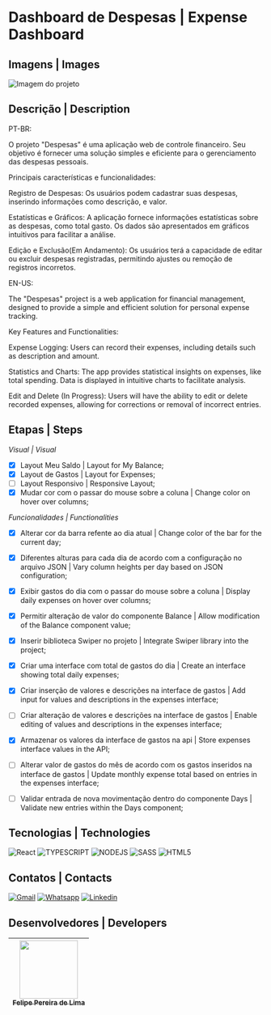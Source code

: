 # Dashboard de Despesas | Expense Dashboard

## Imagens | Images

![Imagem do projeto](https://github.com/LipePLima/despesas/assets/102830741/327657f3-8dfc-46d8-8b76-856ed91ae84f)

## Descrição | Description

PT-BR: 

O projeto "Despesas" é uma aplicação web de controle financeiro. Seu objetivo é fornecer uma solução simples e eficiente para o gerenciamento das despesas pessoais.

Principais características e funcionalidades:

Registro de Despesas: Os usuários podem cadastrar suas despesas, inserindo informações como descrição, e valor.

Estatísticas e Gráficos: A aplicação fornece informações estatísticas sobre as despesas, como total gasto. Os dados são apresentados em gráficos intuitivos para facilitar a análise.

Edição e Exclusão(Em Andamento): Os usuários terá a capacidade de editar ou excluir despesas registradas, permitindo ajustes ou remoção de registros incorretos.

EN-US:

The "Despesas" project is a web application for financial management, designed to provide a simple and efficient solution for personal expense tracking.

Key Features and Functionalities:

Expense Logging: Users can record their expenses, including details such as description and amount.

Statistics and Charts: The app provides statistical insights on expenses, like total spending. Data is displayed in intuitive charts to facilitate analysis.

Edit and Delete (In Progress): Users will have the ability to edit or delete recorded expenses, allowing for corrections or removal of incorrect entries.

## Etapas | Steps

*Visual | Visual*

  - [x] Layout Meu Saldo | Layout for My Balance;
  - [x] Layout de Gastos | Layout for Expenses;
  - [ ] Layout Responsivo | Responsive Layout;
  - [x] Mudar cor com o passar do mouse sobre a coluna | Change color on hover over columns; 

*Funcionalidades | Functionalities*

  - [x] Alterar cor da barra refente ao dia atual | Change color of the bar for the current day;
  - [x] Diferentes alturas para cada dia de acordo com a configuração no arquivo JSON | Vary column heights per day based on JSON configuration;
  - [x] Exibir gastos do dia com o passar do mouse sobre a coluna | Display daily expenses on hover over columns;
  - [x] Permitir alteração de valor do componente Balance | Allow modification of the Balance component value;
  - [x] Inserir biblioteca Swiper no projeto | Integrate Swiper library into the project;
  - [x] Criar uma interface com total de gastos do dia | Create an interface showing total daily expenses;
  - [x] Criar inserção de valores e descrições na interface de gastos | Add input for values and descriptions in the expenses interface;
  - [ ] Criar alteração de valores e descrições na interface de gastos | Enable editing of values and descriptions in the expenses interface;
  - [x] Armazenar os valores da interface de gastos na api | Store expenses interface values in the API;
  - [ ] Alterar valor de gastos do mês de acordo com os gastos inseridos na interface de gastos | Update monthly expense total based on entries in the expenses interface;
  - [ ] Validar entrada de nova movimentação dentro do componente Days | Validate new entries within the Days component;


## Tecnologias | Technologies

![React](https://img.shields.io/badge/React-20232A?style=for-the-badge&logo=react&logoColor=61DAFB) 
![TYPESCRIPT](https://img.shields.io/badge/TypeScript-007ACC?style=for-the-badge&logo=typescript&logoColor=white)
![NODEJS](https://img.shields.io/badge/Node.js-43853D?style=for-the-badge&logo=node.js&logoColor=white)
![SASS](https://img.shields.io/badge/Sass-CC6699?style=for-the-badge&logo=sass&logoColor=white)
![HTML5](https://img.shields.io/badge/html5-%23E34F26.svg?style=for-the-badge&logo=html5&logoColor=white)

## Contatos | Contacts

<a href="mailto:felipe.lima0160@gmail.com">![Gmail](https://img.shields.io/badge/Gmail-D14836?style=for-the-badge&logo=gmail&logoColor=white)</a>  <a href="https://wa.me/5521979926096">![Whatsapp](https://img.shields.io/badge/WhatsApp-25D366?style=for-the-badge&logo=whatsapp&logoColor=white)</a>  <a href="https://www.linkedin.com/in/felipepliima/">![Linkedin](https://img.shields.io/badge/LinkedIn-0077B5?style=for-the-badge&logo=linkedin&logoColor=white)</a> 

## Desenvolvedores | Developers

| [<img src="https://avatars.githubusercontent.com/u/102830741?s=400&u=eb0ed821d5deeaaac9a910f737ce38ddfda2f3a9&v=4" width=115><br><sub>Felipe Pereira de Lima</sub>](https://github.com/LipePLima) 
| :---: |
